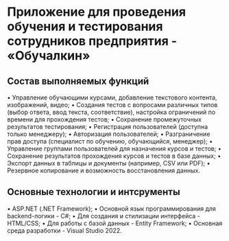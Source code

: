 # Приложение для проведения обучения и тестирования сотрудников предприятия - «Обучалкин»

## Состав выполняемых функций
•	Управление обучающими курсами, добавление текстового контента, изображений, видео;
• Создания тестов с вопросами различных типов (выбор ответа, ввод текста, соответствие), настройка ограничений по времени для прохождения тестов;
•	Сохранение промежуточных результатов тестирования;
•	Регистрация пользователей (доступна только менеджеру);
•	Авторизация пользователей;
•	Разграничение прав доступа (специалист по обучению, обучающийся, менеджер); 
•	Управление группами пользователей для назначения курсов и тестов;
•	Сохранение результатов прохождения курсов и тестов в базе данных;
•	Экспорт данных в таблицы и документы (например, CSV или PDF);
•	Резервное копирование и возможность восстановления данных.

## Основные технологии и интсрументы
•	ASP.NET (.NET Framework);
•	Основной язык программирования для backend-логики - C#;
•	Для создания и стилизации интерфейса - HTML/CSS;
•	Для работы с базой данных - Entity Framework;
• Основная среда разработки - Visual Studio 2022.
